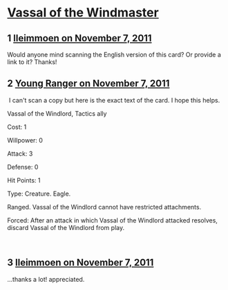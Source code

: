 # [Vassal of the Windmaster](https://community.fantasyflightgames.com/topic/55946-vassal-of-the-windmaster/)

## 1 [lleimmoen on November 7, 2011](https://community.fantasyflightgames.com/topic/55946-vassal-of-the-windmaster/?do=findComment&comment=552981)

Would anyone mind scanning the English version of this card? Or provide a link to it? Thanks!

## 2 [Young Ranger on November 7, 2011](https://community.fantasyflightgames.com/topic/55946-vassal-of-the-windmaster/?do=findComment&comment=553080)

 I can't scan a copy but here is the exact text of the card. I hope this helps.

Vassal of the Windlord, Tactics ally

Cost: 1

Willpower: 0

Attack: 3

Defense: 0

Hit Points: 1

Type: Creature. Eagle.

Ranged. Vassal of the Windlord cannot have restricted attachments.

Forced: After an attack in which Vassal of the Windlord attacked resolves, discard Vassal of the Windlord from play.

 

## 3 [lleimmoen on November 7, 2011](https://community.fantasyflightgames.com/topic/55946-vassal-of-the-windmaster/?do=findComment&comment=553096)

...thanks a lot! appreciated.

